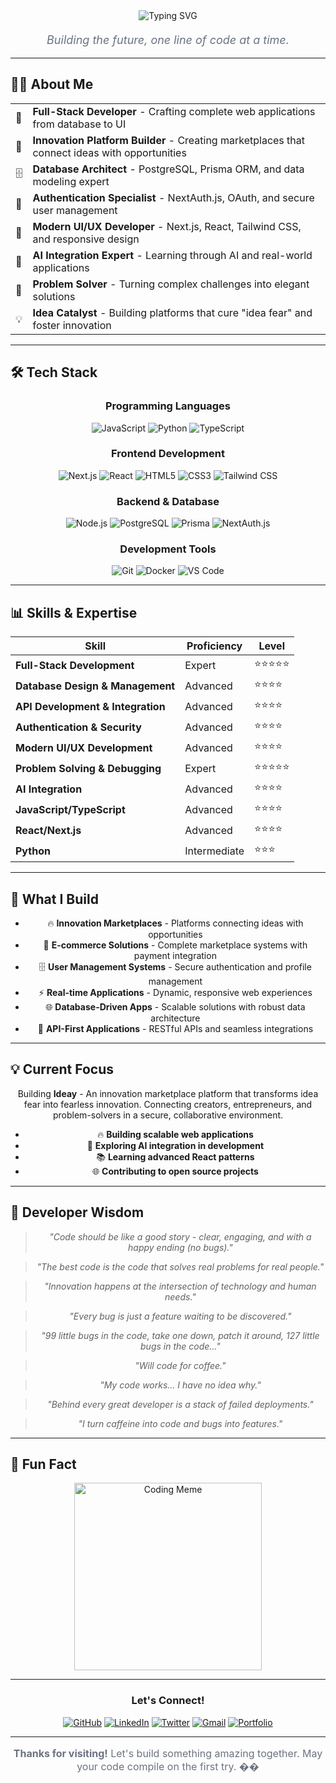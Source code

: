 <div align="center">
  <img src="https://readme-typing-svg.demolab.com?font=Fira+Code&weight=700&size=32&pause=1000&color=2563EB&center=true&vCenter=true&width=600&lines=Hey+there%2C+I'm+Bhupen+%F0%9F%91%8B;Full-Stack+Developer+%F0%9F%92%BB;Innovation+Enthusiast+%F0%9F%92%A1" alt="Typing SVG" />
  
  <p style="margin-top: 20px; font-size: 18px; color: #6B7280;">
    <em>Building the future, one line of code at a time.</em>
  </p>
</div>

---

## 👨‍💻 About Me

<div align="center">
  <table>
    <tr>
      <td>🚀</td>
      <td><strong>Full-Stack Developer</strong> - Crafting complete web applications from database to UI</td>
    </tr>
    <tr>
      <td>🎯</td>
      <td><strong>Innovation Platform Builder</strong> - Creating marketplaces that connect ideas with opportunities</td>
    </tr>
    <tr>
      <td>🗄️</td>
      <td><strong>Database Architect</strong> - PostgreSQL, Prisma ORM, and data modeling expert</td>
    </tr>
    <tr>
      <td>🔐</td>
      <td><strong>Authentication Specialist</strong> - NextAuth.js, OAuth, and secure user management</td>
    </tr>
    <tr>
      <td>🎨</td>
      <td><strong>Modern UI/UX Developer</strong> - Next.js, React, Tailwind CSS, and responsive design</td>
    </tr>
    <tr>
      <td>🤖</td>
      <td><strong>AI Integration Expert</strong> - Learning through AI and real-world applications</td>
    </tr>
    <tr>
      <td>🔧</td>
      <td><strong>Problem Solver</strong> - Turning complex challenges into elegant solutions</td>
    </tr>
    <tr>
      <td>💡</td>
      <td><strong>Idea Catalyst</strong> - Building platforms that cure "idea fear" and foster innovation</td>
    </tr>
  </table>
</div>

---

## 🛠️ Tech Stack

<div align="center">
  
  ### Programming Languages
  ![JavaScript](https://img.shields.io/badge/JavaScript-F7DF1E?style=for-the-badge&logo=javascript&logoColor=black)
  ![Python](https://img.shields.io/badge/Python-3776AB?style=for-the-badge&logo=python&logoColor=white)
  ![TypeScript](https://img.shields.io/badge/TypeScript-007ACC?style=for-the-badge&logo=typescript&logoColor=white)
  
  ### Frontend Development
  ![Next.js](https://img.shields.io/badge/Next.js-000000?style=for-the-badge&logo=next.js&logoColor=white)
  ![React](https://img.shields.io/badge/React-20232A?style=for-the-badge&logo=react&logoColor=61DAFB)
  ![HTML5](https://img.shields.io/badge/HTML5-E34F26?style=for-the-badge&logo=html5&logoColor=white)
  ![CSS3](https://img.shields.io/badge/CSS3-1572B6?style=for-the-badge&logo=css3&logoColor=white)
  ![Tailwind CSS](https://img.shields.io/badge/Tailwind_CSS-38B2AC?style=for-the-badge&logo=tailwind-css&logoColor=white)
  
  ### Backend & Database
  ![Node.js](https://img.shields.io/badge/Node.js-43853D?style=for-the-badge&logo=node.js&logoColor=white)
  ![PostgreSQL](https://img.shields.io/badge/PostgreSQL-316192?style=for-the-badge&logo=postgresql&logoColor=white)
  ![Prisma](https://img.shields.io/badge/Prisma-2D3748?style=for-the-badge&logo=prisma&logoColor=white)
  ![NextAuth.js](https://img.shields.io/badge/NextAuth.js-000000?style=for-the-badge&logo=next.js&logoColor=white)
  
  ### Development Tools
  ![Git](https://img.shields.io/badge/Git-F05032?style=for-the-badge&logo=git&logoColor=white)
  ![Docker](https://img.shields.io/badge/Docker-2496ED?style=for-the-badge&logo=docker&logoColor=white)
  ![VS Code](https://img.shields.io/badge/VS_Code-007ACC?style=for-the-badge&logo=visual-studio-code&logoColor=white)
  
</div>

---

## 📊 Skills & Expertise

<div align="center">
  
  | Skill | Proficiency | Level |
  |-------|-------------|-------|
  | **Full-Stack Development** | Expert | ⭐⭐⭐⭐⭐ |
  | **Database Design & Management** | Advanced | ⭐⭐⭐⭐ |
  | **API Development & Integration** | Advanced | ⭐⭐⭐⭐ |
  | **Authentication & Security** | Advanced | ⭐⭐⭐⭐ |
  | **Modern UI/UX Development** | Advanced | ⭐⭐⭐⭐ |
  | **Problem Solving & Debugging** | Expert | ⭐⭐⭐⭐⭐ |
  | **AI Integration** | Advanced | ⭐⭐⭐⭐ |
  | **JavaScript/TypeScript** | Advanced | ⭐⭐⭐⭐ |
  | **React/Next.js** | Advanced | ⭐⭐⭐⭐ |
  | **Python** | Intermediate | ⭐⭐⭐ |
  
</div>

---

## 🚀 What I Build

<div align="center">
  
  - 🔥 **Innovation Marketplaces** - Platforms connecting ideas with opportunities
  - 🚀 **E-commerce Solutions** - Complete marketplace systems with payment integration
  - 🗄️ **User Management Systems** - Secure authentication and profile management
  - ⚡ **Real-time Applications** - Dynamic, responsive web experiences
  - 🌐 **Database-Driven Apps** - Scalable solutions with robust data architecture
  - 🔌 **API-First Applications** - RESTful APIs and seamless integrations
  
</div>

---

## 💡 Current Focus

<div align="center">
  
  Building **Ideay** - An innovation marketplace platform that transforms idea fear into fearless innovation. Connecting creators, entrepreneurs, and problem-solvers in a secure, collaborative environment.
  
  - 🔥 **Building scalable web applications**
  - 🚀 **Exploring AI integration in development**
  - 📚 **Learning advanced React patterns**
  - 🌐 **Contributing to open source projects**
  
</div>

---

## 💬 Developer Wisdom

<div align="center">
  
  > *"Code should be like a good story - clear, engaging, and with a happy ending (no bugs)."*
  
  > *"The best code is the code that solves real problems for real people."*
  
  > *"Innovation happens at the intersection of technology and human needs."*
  
  > *"Every bug is just a feature waiting to be discovered."*
  
  > *"99 little bugs in the code, take one down, patch it around, 127 little bugs in the code…"*
  
  > *"Will code for coffee."*
  
  > *"My code works… I have no idea why."*
  
  > *"Behind every great developer is a stack of failed deployments."*
  
  > *"I turn caffeine into code and bugs into features."*
  
</div>

---

## 🎉 Fun Fact

<div align="center">
  <img src="https://media.giphy.com/media/13HgwGsXF0aiGY/giphy.gif" alt="Coding Meme" width="300" />
</div>

---

<div align="center">
  
  ### Let's Connect!
  
  [![GitHub](https://img.shields.io/badge/GitHub-100000?style=for-the-badge&logo=github&logoColor=white)](https://github.com/bhupen98)
  [![LinkedIn](https://img.shields.io/badge/LinkedIn-0077B5?style=for-the-badge&logo=linkedin&logoColor=white)](https://linkedin.com/in/yourprofile)
  [![Twitter](https://img.shields.io/badge/Twitter-1DA1F2?style=for-the-badge&logo=twitter&logoColor=white)](https://twitter.com/yourhandle)
  [![Gmail](https://img.shields.io/badge/Gmail-D14836?style=for-the-badge&logo=gmail&logoColor=white)](mailto:thapa.bhupen47@gmail.com)
  [![Portfolio](https://img.shields.io/badge/Portfolio-FF5722?style=for-the-badge&logo=todoist&logoColor=white)](https://yourportfolio.com)
  
  ---
  
  <p style="font-size: 16px; color: #6B7280;">
    <strong>Thanks for visiting!</strong> Let's build something amazing together. May your code compile on the first try. ��
  </p>
  
</div>
